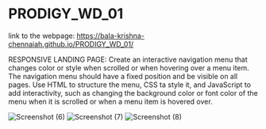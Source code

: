 # PRODIGY_WD_01 
link to the webpage: https://bala-krishna-chennaiah.github.io/PRODIGY_WD_01/

RESPONSIVE LANDING PAGE:
Create an interactive navigation menu that changes color or style when scrolled or when hovering over a menu item. The navigation menu should have a fixed position and be visible on all pages. Use HTML to structure the menu, CSS ta style it, and JavaScript to add interactivity, such as changing the background color or font color of the menu when it is scrolled or when a menu item is hovered over.

![Screenshot (6)](https://github.com/user-attachments/assets/f11a41a9-e122-4e6e-bf60-ca4644fc9433)
![Screenshot (7)](https://github.com/user-attachments/assets/4b959e47-dd22-40ee-9747-2c73f54047fc)
![Screenshot (8)](https://github.com/user-attachments/assets/8ad49358-1e55-4da3-aeec-2418d585960f)
